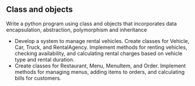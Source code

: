 ## Class and objects
Write a python program using class and objects that incorporates data encapsulation, abstraction, polymorphism and inheritance
- Develop a system to manage rental vehicles. Create classes for Vehicle, Car, Truck, and RentalAgency. Implement methods for renting vehicles, checking availability, and calculating rental charges based on vehicle type and rental duration.
- Create classes for Restaurant, Menu, MenuItem, and Order. Implement methods for managing menus, adding items to orders, and calculating bills for customers.